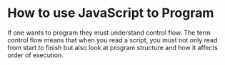 # How to use JavaScript to Program

If one wants to program they must understand control flow. The term control flow means that when you read a script, you must not only read from start to finish but also look at program structure and how it affects order of execution.
